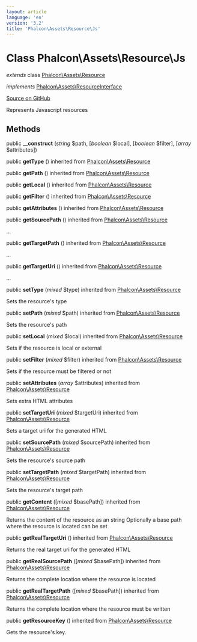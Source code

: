 ```yaml
---
layout: article
language: 'en'
version: '3.2'
title: 'Phalcon\Assets\Resource\Js'
---
```

# Class **Phalcon\Assets\Resource\Js**

*extends* class [Phalcon\Assets\Resource](/3.2/en/api/Phalcon_Assets_Resource)

*implements* [Phalcon\Assets\ResourceInterface](/3.2/en/api/Phalcon_Assets_ResourceInterface)

<a href="https://github.com/phalcon/cphalcon/tree/v3.2.0/phalcon/assets/resource/js.zep" class="btn btn-default btn-sm">Source on GitHub</a>

Represents Javascript resources


## Methods
public  **__construct** (*string* $path, [*boolean* $local], [*boolean* $filter], [*array* $attributes])





public  **getType** () inherited from [Phalcon\Assets\Resource](/3.2/en/api/Phalcon_Assets_Resource)





public  **getPath** () inherited from [Phalcon\Assets\Resource](/3.2/en/api/Phalcon_Assets_Resource)





public  **getLocal** () inherited from [Phalcon\Assets\Resource](/3.2/en/api/Phalcon_Assets_Resource)





public  **getFilter** () inherited from [Phalcon\Assets\Resource](/3.2/en/api/Phalcon_Assets_Resource)





public  **getAttributes** () inherited from [Phalcon\Assets\Resource](/3.2/en/api/Phalcon_Assets_Resource)





public  **getSourcePath** () inherited from [Phalcon\Assets\Resource](/3.2/en/api/Phalcon_Assets_Resource)

...


public  **getTargetPath** () inherited from [Phalcon\Assets\Resource](/3.2/en/api/Phalcon_Assets_Resource)

...


public  **getTargetUri** () inherited from [Phalcon\Assets\Resource](/3.2/en/api/Phalcon_Assets_Resource)

...


public  **setType** (*mixed* $type) inherited from [Phalcon\Assets\Resource](/3.2/en/api/Phalcon_Assets_Resource)

Sets the resource's type



public  **setPath** (*mixed* $path) inherited from [Phalcon\Assets\Resource](/3.2/en/api/Phalcon_Assets_Resource)

Sets the resource's path



public  **setLocal** (*mixed* $local) inherited from [Phalcon\Assets\Resource](/3.2/en/api/Phalcon_Assets_Resource)

Sets if the resource is local or external



public  **setFilter** (*mixed* $filter) inherited from [Phalcon\Assets\Resource](/3.2/en/api/Phalcon_Assets_Resource)

Sets if the resource must be filtered or not



public  **setAttributes** (*array* $attributes) inherited from [Phalcon\Assets\Resource](/3.2/en/api/Phalcon_Assets_Resource)

Sets extra HTML attributes



public  **setTargetUri** (*mixed* $targetUri) inherited from [Phalcon\Assets\Resource](/3.2/en/api/Phalcon_Assets_Resource)

Sets a target uri for the generated HTML



public  **setSourcePath** (*mixed* $sourcePath) inherited from [Phalcon\Assets\Resource](/3.2/en/api/Phalcon_Assets_Resource)

Sets the resource's source path



public  **setTargetPath** (*mixed* $targetPath) inherited from [Phalcon\Assets\Resource](/3.2/en/api/Phalcon_Assets_Resource)

Sets the resource's target path



public  **getContent** ([*mixed* $basePath]) inherited from [Phalcon\Assets\Resource](/3.2/en/api/Phalcon_Assets_Resource)

Returns the content of the resource as an string
Optionally a base path where the resource is located can be set



public  **getRealTargetUri** () inherited from [Phalcon\Assets\Resource](/3.2/en/api/Phalcon_Assets_Resource)

Returns the real target uri for the generated HTML



public  **getRealSourcePath** ([*mixed* $basePath]) inherited from [Phalcon\Assets\Resource](/3.2/en/api/Phalcon_Assets_Resource)

Returns the complete location where the resource is located



public  **getRealTargetPath** ([*mixed* $basePath]) inherited from [Phalcon\Assets\Resource](/3.2/en/api/Phalcon_Assets_Resource)

Returns the complete location where the resource must be written



public  **getResourceKey** () inherited from [Phalcon\Assets\Resource](/3.2/en/api/Phalcon_Assets_Resource)

Gets the resource's key.



